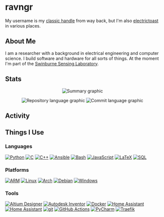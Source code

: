 # ravngr
My username is my [classic handle](https://ravngr.com/) from way back, but I'm also [electrictoast](https://etoast.net/) in various places.

## About Me
I am a researcher with a background in electrical engineering and computer science. I build software and hardware for all sorts of things. At the moment I'm part of the [Swinburne Sensing Laboratory](https://github.com/swinburne-sensing).

## Stats
<p align="center">
    <img src="https://github-profile-summary-cards.vercel.app/api/cards/profile-details?username=ravngr&theme=aura_dark" alt="Summary graphic">
</p>

<p align="center">
    <img src="https://github-profile-summary-cards.vercel.app/api/cards/repos-per-language?username=ravngr&theme=aura_dark" alt="Repository language graphic">
    <img src="https://github-profile-summary-cards.vercel.app/api/cards/most-commit-language?username=ravngr&theme=aura_dark" alt="Commit language graphic">
</p>

## Activity
<!--START_SECTION:activity-->
<!--END_SECTION:activity-->

## Things I Use

### Languages
[![Python](https://img.shields.io/badge/python-black?style=for-the-badge&logo=python)](https://github.com/ravngr)
[![C](https://img.shields.io/badge/c-black?style=for-the-badge&logo=c)](https://github.com/ravngr)
[![C++](https://img.shields.io/badge/c++-black?style=for-the-badge&logo=cplusplus)](https://github.com/ravngr)
[![Ansible](https://img.shields.io/badge/ansible-black?style=for-the-badge&logo=ansible&logoColor=white)](https://github.com/ravngr)
[![Bash](https://img.shields.io/badge/bash-black?style=for-the-badge&logo=gnu-bash&logoColor=white)](https://github.com/ravngr)
[![JavaScript](https://img.shields.io/badge/javascript-black?style=for-the-badge&logo=javascript&logoColor=white)](https://github.com/ravngr)
[![LaTeX](https://img.shields.io/badge/latex-black?style=for-the-badge&logo=latex&logoColor=white)](https://github.com/ravngr)
[![SQL](https://img.shields.io/badge/sql-black?style=for-the-badge&logo=mysql)](https://github.com/ravngr)

### Platforms
[![ARM](https://img.shields.io/badge/arm-black?style=for-the-badge&logo=arm)](https://github.com/ravngr)
[![Linux](https://img.shields.io/badge/linux-black?style=for-the-badge&logo=linux)](https://www.linux.org/)
[![Arch](https://img.shields.io/badge/arch-black?style=for-the-badge&logo=arch-linux)](https://archlinux.org/)
[![Debian](https://img.shields.io/badge/debian-black?style=for-the-badge&logo=debian)](https://www.debian.org/)
[![Windows](https://img.shields.io/badge/windows-black?style=for-the-badge&logo=windows)](https://www.microsoft.com/)

### Tools
[![Altium Designer](https://img.shields.io/badge/altium-black?style=for-the-badge&logo=altium-designer)](https://www.altium.com/)
[![Autodesk Inventor](https://img.shields.io/badge/inventor-black?style=for-the-badge&logo=autodesk)](https://www.autodesk.com/)
[![Docker](https://img.shields.io/badge/docker-black?style=for-the-badge&logo=docker)](https://www.docker.com/)
[![Home Assistant](https://img.shields.io/badge/esphome-black?style=for-the-badge&logo=esphome)](https://esphome.io/)
[![Home Assistant](https://img.shields.io/badge/home_assistant-black?style=for-the-badge&logo=home-assistant)](https://www.home-assistant.io/)
[![git](https://img.shields.io/badge/git-black?style=for-the-badge&logo=git)](https://git-scm.com/)
[![GitHub Actions](https://img.shields.io/badge/github_actions-black?style=for-the-badge&logo=github-actions)](https://github.com/)
[![PyCharm](https://img.shields.io/badge/pycharm-black?style=for-the-badge&logo=pycharm)](https://www.jetbrains.com/pycharm/)
[![Traefik](https://img.shields.io/badge/traefik-black?style=for-the-badge&logo=traefik-proxy)](https://traefik.io/)
